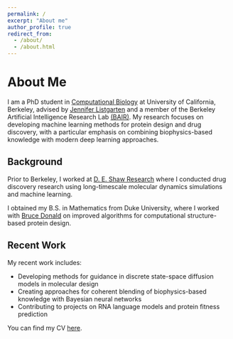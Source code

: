 ```yaml
---
permalink: /
excerpt: "About me"
author_profile: true
redirect_from: 
  - /about/
  - /about.html
---
```

<!-- <p align="center"> -->
<!--   <img src="https://hnisonoff.github.io/files/headshot_v2.jpg?raw=true" alt="Photo" style="height: 450px;"/>  -->
<!-- </p> -->

# About Me

I am a PhD student in [Computational Biology](https://ccb.berkeley.edu) at University of California, Berkeley, advised by [Jennifer Listgarten](http://www.jennifer.listgarten.com) and a member of the Berkeley Artificial Intelligence Research Lab [(BAIR)](https://bair.berkeley.edu). My research focuses on developing machine learning methods for protein design and drug discovery, with a particular emphasis on combining biophysics-based knowledge with modern deep learning approaches.

## Background

Prior to Berkeley, I worked at [D. E. Shaw Research](https://www.deshawresearch.com) where I conducted drug discovery research using long-timescale molecular dynamics simulations and machine learning.

I obtained my B.S. in Mathematics from Duke University, where I worked with [Bruce Donald](https://users.cs.duke.edu/~brd/home.html) on improved algorithms for computational structure-based protein design. 

## Recent Work

My recent work includes:
- Developing methods for guidance in discrete state-space diffusion models in molecular design
- Creating approaches for coherent blending of biophysics-based knowledge with Bayesian neural networks
- Contributing to projects on RNA language models and protein fitness prediction

You can find my CV [here](/files/hmn_cv.pdf).
